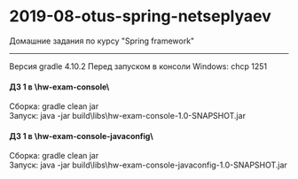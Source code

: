 # 2019-08-otus-spring-netseplyaev
Домашние задания по курсу "Spring framework"
***
Версия gradle 4.10.2
Перед запуском в консоли Windows: chcp 1251
#### ДЗ 1 в \hw-exam-console\
Сборка: gradle clean jar <br>
Запуcк: java -jar build\libs\hw-exam-console-1.0-SNAPSHOT.jar
#### ДЗ 1 в \hw-exam-console-javaconfig\
Сборка: gradle clean jar <br>
Запуcк: java -jar build\libs\hw-exam-console-javaconfig-1.0-SNAPSHOT.jar